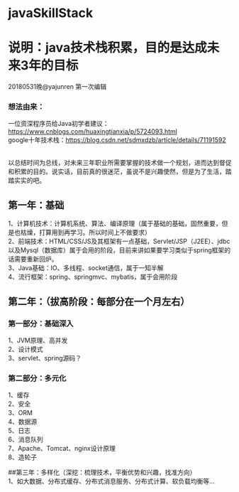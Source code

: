 # javaSkillStack<br>
# 说明：java技术栈积累，目的是达成未来3年的目标<br>
20180531晚@yajunren 第一次编辑<br>

### 想法由来：<br>
一位资深程序员给Java初学者建议：https://www.cnblogs.com/huaxingtianxia/p/5724093.html<br>
google十年技术栈：https://blog.csdn.net/sdmxdzb/article/details/71191592<br><br>

以总结时间为总线，对未来三年职业所需要掌握的技术做一个规划，进而达到督促和积累的目的。说实话，目前真的很迷茫，虽说不是兴趣使然，但是为了生活，踏踏实实的吧。<br>

## 第一年：基础<br>
1、计算机技术：计算机系统、算法、编译原理（属于基础的基础，固然重要，但是也枯燥，打算用到再学习。所以时间上不做要求）<br>
2、前端技术：HTML/CSS/JS及其框架有一点基础，Servlet/JSP（J2EE）、jdbc以及Mysql（数据库）属于会用的阶段，目前来讲如果要学习类似于spring框架的话需要重新回炉。<br>
3、Java基础：IO、多线程、socket通信，属于一知半解<br>
4、流行框架：spring、springmvc、mybatis，属于会用阶段<br>

## 第二年：（拔高阶段：每部分在一个月左右）<br>
 ### 第一部分：基础深入<br>
  1、JVM原理、高并发<br>
  2、设计模式<br>
  3、servlet、spring源码？<br>
 ### 第二部分：多元化<br>
  1、缓存<br>
  2、安全<br>
  3、ORM<br>
  4、数据源<br>
  5、日志<br>
  6、消息队列<br>
  7、Apache、Tomcat、nginx设计原理<br>
  8、造轮子<br>

##第三年：多样化（深挖：梳理技术，平衡优势和兴趣，找准方向）<br>
1、如大数据、分布式缓存、分布式消息服务、分布式计算、软负载均衡等...<br>



